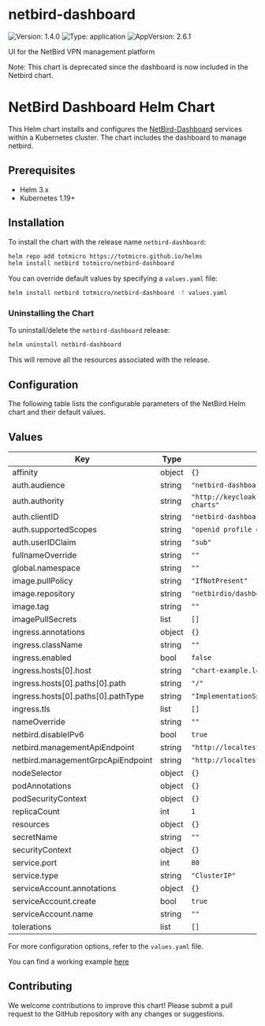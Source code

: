 # netbird-dashboard

![Version: 1.4.0](https://img.shields.io/badge/Version-1.4.0-informational?style=flat-square) ![Type: application](https://img.shields.io/badge/Type-application-informational?style=flat-square) ![AppVersion: 2.6.1](https://img.shields.io/badge/AppVersion-2.6.1-informational?style=flat-square)

UI for the NetBird VPN management platform

Note: This chart is deprecated since the dashboard is now included in the Netbird chart.

# NetBird Dashboard Helm Chart

This Helm chart installs and configures the [NetBird-Dashboard](https://github.com/netbirdio/dashboard) services within a Kubernetes cluster. The chart includes the dashboard to manage netbird.

## Prerequisites

- Helm 3.x
- Kubernetes 1.19+

## Installation

To install the chart with the release name `netbird-dashboard`:

```bash
helm repo add totmicro https://totmicro.github.io/helms
helm install netbird totmicro/netbird-dashboard
```

You can override default values by specifying a `values.yaml` file:

```bash
helm install netbird totmicro/netbird-dashboard -f values.yaml
```

### Uninstalling the Chart

To uninstall/delete the `netbird-dashboard` release:

```bash
helm uninstall netbird-dashboard
```

This will remove all the resources associated with the release.

## Configuration

The following table lists the configurable parameters of the NetBird Helm chart and their default values.

## Values

| Key | Type | Default | Description |
|-----|------|---------|-------------|
| affinity | object | `{}` |  |
| auth.audience | string | `"netbird-dashboard"` |  |
| auth.authority | string | `"http://keycloak.localtest.me:9000/realms/helm-charts"` |  |
| auth.clientID | string | `"netbird-dashboard"` |  |
| auth.supportedScopes | string | `"openid profile email offline_access api"` |  |
| auth.userIDClaim | string | `"sub"` |  |
| fullnameOverride | string | `""` |  |
| global.namespace | string | `""` |  |
| image.pullPolicy | string | `"IfNotPresent"` |  |
| image.repository | string | `"netbirdio/dashboard"` |  |
| image.tag | string | `""` |  |
| imagePullSecrets | list | `[]` |  |
| ingress.annotations | object | `{}` |  |
| ingress.className | string | `""` |  |
| ingress.enabled | bool | `false` |  |
| ingress.hosts[0].host | string | `"chart-example.local"` |  |
| ingress.hosts[0].paths[0].path | string | `"/"` |  |
| ingress.hosts[0].paths[0].pathType | string | `"ImplementationSpecific"` |  |
| ingress.tls | list | `[]` |  |
| nameOverride | string | `""` |  |
| netbird.disableIPv6 | bool | `true` |  |
| netbird.managementApiEndpoint | string | `"http://localtest.me:8081"` |  |
| netbird.managementGrpcApiEndpoint | string | `"http://localtest.me:8081"` |  |
| nodeSelector | object | `{}` |  |
| podAnnotations | object | `{}` |  |
| podSecurityContext | object | `{}` |  |
| replicaCount | int | `1` |  |
| resources | object | `{}` |  |
| secretName | string | `""` |  |
| securityContext | object | `{}` |  |
| service.port | int | `80` |  |
| service.type | string | `"ClusterIP"` |  |
| serviceAccount.annotations | object | `{}` |  |
| serviceAccount.create | bool | `true` |  |
| serviceAccount.name | string | `""` |  |
| tolerations | list | `[]` |  |

For more configuration options, refer to the `values.yaml` file.

You can find a working example [here](./values-example-authentik.yaml)

## Contributing

We welcome contributions to improve this chart! Please submit a pull request to the GitHub repository with any changes or suggestions.

